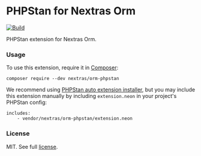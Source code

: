 PHPStan for Nextras Orm
=======================

[![Build](https://github.com/nextras/orm-phpstan/actions/workflows/build.yml/badge.svg)](https://github.com/nextras/orm-phpstan/actions/workflows/build.yml)

PHPStan extension for Nextras Orm.

### Usage

To use this extension, require it in [Composer](https://getcomposer.org/):

```
composer require --dev nextras/orm-phpstan
```

We recommend using [PHPStan auto extension installer](phpstan/extension-installer), but you may include this extension manually by including `extension.neon` in your project's PHPStan config:

```
includes:
	- vendor/nextras/orm-phpstan/extension.neon
```
 
### License

MIT. See full [license](license.md).
